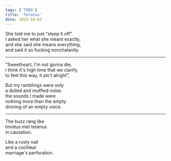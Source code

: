 ```yaml
---
tags: ['TODO']
title: 'Tetanus'
date: 2023-10-02
---
```


She told me to just "sleep it off"  
I asked her what she meant exactly,  
and she said she means everything,  
and said it so fucking nonchalantly.

---

"Sweetheart, I'm not gonna die,  
I think it's high time that we clarify,  
to feel this way, it ain't alright",

But my ramblings were only  
a dulled and muffled noise.  
the sounds I made were  
nothing more than the empty  
droning of an empty voice.

---

The buzz rang like  
tinnitus met tetanus  
in causation.

Like a rusty nail  
and a cochlear  
marriage's perforation.
